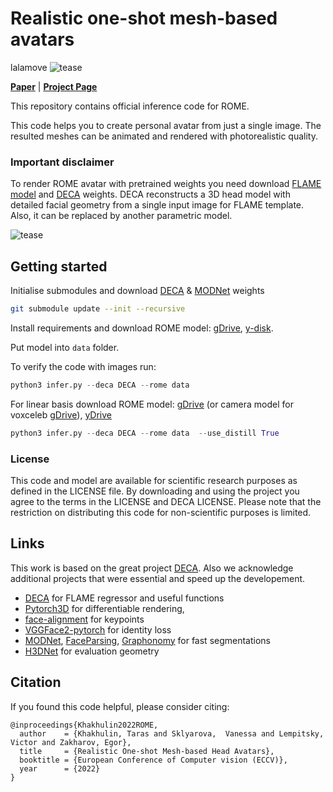 # Realistic one-shot mesh-based avatars
lalamove
![tease](media/tease.gif)

[**Paper**](https://arxiv.org/abs/2206.08343) | [**Project Page**](https://samsunglabs.github.io/rome)



This repository contains official inference code for ROME.

This code helps you to create personal avatar from just a single image. 
The resulted meshes can be animated and rendered with photorealistic quality.   


### Important disclaimer
To render ROME avatar with pretrained weights you need download [FLAME model](https://flame.is.tue.mpg.de/download.php) and [DECA](https://github.com/YadiraF/DECA) weights. 
DECA reconstructs a 3D head model with detailed facial geometry from a single input image for FLAME template.
Also, it can be replaced by another parametric model.


![tease](media/tease1.gif)

##  Getting started
Initialise submodules and download [DECA](https://github.com/YadiraF/DECA) & [MODNet](https://github.com/ZHKKKe/MODNet) weights

```sh
git submodule update --init --recursive
```

Install requirements and download ROME model: [gDrive](https://drive.google.com/file/d/1rLtc037Ra6Z6t0kp-gJ8P1ZKfzkKm070/view?usp=sharing), [y-disk](https://disk.yandex.ru/d/zfGijJPCbgNHUQ). 

Put model into ```data``` folder.

To verify the code with images run: 

```python
python3 infer.py --deca DECA --rome data
```

For linear basis download ROME model: [gDrive](https://drive.google.com/file/d/1Enw9MU9Xin77ws08y4pNqkMW0AyUIzv_/view?usp=share_link) (or camera model for voxceleb [gDrive](https://drive.google.com/file/d/1PXU96qfiCzaLxTS1TZKgoJZcwJ0n-mh6/view?usp=sharing)), [yDrive](https://disk.yandex.ru/d/u2hRXJGewJoCwQ)

```python
python3 infer.py --deca DECA --rome data  --use_distill True
```

### License

This code and model are available for scientific research purposes as defined in the LICENSE file. 
By downloading and using the project you agree to the terms in the LICENSE and DECA LICENSE.
Please note that the restriction on distributing this code for non-scientific purposes is limited.

## Links
This work is based on the great project [DECA](https://github.com/YadiraF/DECA). 
Also we acknowledge additional projects that were essential and speed up the developement.  
- [DECA](https://github.com/YadiraF/DECA) for FLAME regressor and useful functions 
- [Pytorch3D](https://pytorch3d.org/) for differentiable rendering,
- [face-alignment](https://github.com/1adrianb/face-alignment) for keypoints
- [VGGFace2-pytorch](https://github.com/cydonia999/VGGFace2-pytorch) for identity loss  
- [MODNet](https://github.com/ZHKKKe/MODNet), [FaceParsing](https://github.com/zllrunning/face-parsing.PyTorch), [Graphonomy](https://github.com/Gaoyiminggithub/Graphonomy) for fast segmentations   
- [H3DNet](https://github.com/) for evaluation geometry  


## Citation
If you found this code helpful, please consider citing: 

```
@inproceedings{Khakhulin2022ROME,
  author    = {Khakhulin, Taras and Sklyarova,  Vanessa and Lempitsky, Victor and Zakharov, Egor},
  title     = {Realistic One-shot Mesh-based Head Avatars},
  booktitle = {European Conference of Computer vision (ECCV)},
  year      = {2022}
}
```
